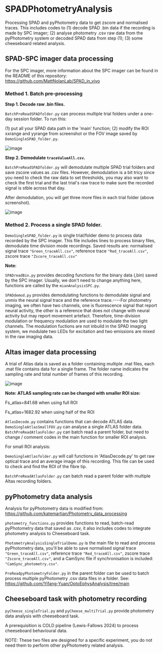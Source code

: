 # SPADPhotometryAnalysis
Processing SPAD and pyPhotometry data to get zscore and normalised traces. This includes codes to (1) decode SPAD .bin data if the recording is made by SPC imager; (2) analyse photometry .csv raw data from the pyPhotometry system or decoded SPAD data from step (1); (3) some cheeseboard related analysis.
 
## SPAD-SPC imager data processing
For the SPC imager, more information about the SPC imager can be found in the README of this repository: 
https://github.com/MattNolanLab/SPAD_in_vivo

### Method 1. Batch pre-processing

**Step 1. Decode raw .bin files.**

`BatchPreReadSPADfolder.py` can process multiple trial folders under a one-day session folder. To run this:

(1) put all your SPAD data path in the 'main' function; (2) modify the ROI xxrange and yyrange from screenshot or the FOV image saved by `DemoSingleSPAD_folder.py`.

![image](https://github.com/Yifang-Yuan/OptoEphysAnalysis/assets/77569999/8f8a1a1b-a686-42f7-9dc6-9cb8fd16a1d0)

**Step 2. Demodulate `traceValueAll.csv`.**

`BatchPreReadSPADfolder.py` will demodulate multiple SPAD trial folders and save zscore values as .csv files. However, demodulation is a bit tricy since you need to check the raw data to set thresholds, you may also want to check the first trial and the last trial's raw trace to make sure the recorded signal is stble across that day.

After demodulation, you will get three more files in each trial folder (above screenshot).

![image](https://github.com/Yifang-Yuan/OptoEphysAnalysis/assets/77569999/ecdb177b-13d3-477d-bcfd-56cf4514bfc4)

### Method 2. Process a single SPAD folder.
`DemoSingleSPAD_folder.py` is single trial/folder demo to process data recorded by the SPC imager. This file includes lines to process binary files, demodulate time division mode recordings. Saved results are: normalised signal trace `"Green_traceAll.csv"`, reference trace `"Red_traceAll.csv"`, zscore trace `"Zscore_traceAll.csv"`

**Note:**

`SPADreadBin.py` provides decoding functions for the binary data (,bin) saved by the SPC imager. Usually, we don't need to change anything here, functions are called by the `mianAnalysisSPC.py`.

`SPADdemod.py` provides demodulating functions to demodulate signal and unmix the neural signal trace and the reference trace.----For photometry imaging, we often have two channels, one is fluorescence signal that report neural activity, the other is a reference that does not change with neural activity but may report movement artefact. Therefore, time-division modulation or frequency modulation are used to modulate the two light channels. The modulation fuctions are not inbuild in the SPAD imaging system, we modulate two LEDs for excitation and two emissions are mixed in the raw imaging data. 

## Altas imager data processing
A trial of Atlas data is saved as a folder containing multiple .mat files, each .mat file contains data for a single frame. The folder name indicates the sampling rate and total number of frames of this recording. 

![image](https://github.com/user-attachments/assets/fcd34d5e-2a47-4050-a915-cdb8b973ed70)

**Note: ATLAS sampling rate can be changed with smaller ROI size:**

Fs_atlas=841.68 when using full ROI

Fs_atlas=1682.92 when using half of the ROI

`AtlasDecode.py` contains functions that can decode ATLAS data. 
`DemoSingleAtlasSmallFOV.py` can analyse a single ATLAS folder data.
`BatchPreReadAtlasFolder.py` can batch read a parent folder, but need to change / comment codes in the main function for smaller ROI analysis.

For small ROI analysis:

`DemoSingleAtlasfolder.py` will call functions in 'AtlasDecode.py' to get raw optical trace and an average image of this recording. This file can be used to check and find the ROI of the fibre tip.

`BatchPreReadAtlasFolder.py` can batch read a parent folder with multiple Altas recording folders.

## pyPhotometry data analysis
Analysis for pyPhotometry data is modified from:
https://github.com/katemartian/Photometry_data_processing

`photometry_functions.py` provides functions to read, batch-read pyPhotometry data that saved as .csv, it also includes codes to integrate photometry analysis to Cheeseboard task.

`PhotometryAnalysisSingleTrialDemo.py` is the main file to read and process pyPhotometry data, you'll be able to save normalised signal trace `"Green_traceAll.csv"`, reference trace `"Red_traceAll.csv"`, zscore trace `"Zscore_traceAll.csv"`, and a CamSync file if synchronisation is included: `"CamSync_photometry.csv"`.

`PreReadpyPhotometryFolder.py` in the parent folder can be used to batch process multiple pyPhotometry .csv data files in a folder. See: https://github.com/Yifang-Yuan/OptoEphysAnalysis/tree/main

## Cheeseboard task with photometry recording
`pyCheese_singleTrial.py` and `pyCheese_multiTrial.py` provide photometry data analysis with cheeseboard task. 

A prerequisition is COLD pipeline (Lewis-Fallows 2024) to process cheeseboard behavioural data. 

NOTE: These two files are designed for a specific experiment, you do not need them to perform other pyPhotometry related analysis.


